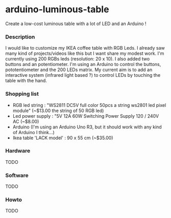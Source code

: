 arduino-luminous-table
======================
Create a low-cost luminous table with a lot of LED and an Arduino !


### Description
I would like to customize my IKEA coffee table with RGB Leds. I already saw many kind of projects/videos like this but I want share my modest work. I'm currently using 200 RGBs leds (resolution: 20 x 10). I also added two buttons and an potentiometer. I'm using an Arduino to control the buttons, pototentiometer and the 200 LEDs matrix. My current aim is to add an interactive system (infrared light based ?) to control LEDs by touching the table with the hand.


### Shopping list
* RGB led string : "WS2811 DC5V full color 50pcs a string ws2801 led pixel module" (~$13.00 the string of 50 RGB led)
* Led power supply : "5V 12A 60W Switching Power Supply 120 / 240V AC (~$8.00)
* Arduino (I'm using an Arduino Uno R3, but it should work with any kind of Arduino I think...)
* Ikea table 'LACK model' : 90 x 55 cm (~$35.00)


### Hardware
TODO


### Software
TODO


### Howto
TODO
